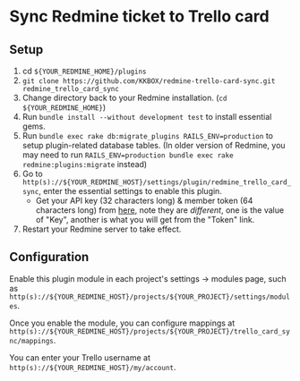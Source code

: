 # Sync Redmine ticket to Trello card

## Setup

1. cd `${YOUR_REDMINE_HOME}/plugins`
1. `git clone https://github.com/KKBOX/redmine-trello-card-sync.git redmine_trello_card_sync`
1. Change directory back to your Redmine installation. (`cd ${YOUR_REDMINE_HOME}`)
1. Run `bundle install --without development test` to install essential gems.
1. Run `bundle exec rake db:migrate_plugins RAILS_ENV=production` to setup plugin-related database tables. (In older version of Redmine, you may need to run `RAILS_ENV=production bundle exec rake redmine:plugins:migrate` instead)
1. Go to `http(s)://${YOUR_REDMINE_HOST}/settings/plugin/redmine_trello_card_sync`, enter the essential settings to enable this plugin.
    * Get your API key (32 characters long) & member token (64 characters long) from [here](https://trello.com/app-key), note they are *different*, one is the value of "Key", another is what you will get from the "Token" link.
1. Restart your Redmine server to take effect.

## Configuration

Enable this plugin module in each project's settings -> modules page, such as `http(s)://${YOUR_REDMINE_HOST}/projects/${YOUR_PROJECT}/settings/modules`.

Once you enable the module, you can configure mappings at `http(s)://${YOUR_REDMINE_HOST}/projects/${YOUR_PROJECT}/trello_card_sync/mappings`.

You can enter your Trello username at `http(s)://${YOUR_REDMINE_HOST}/my/account`.